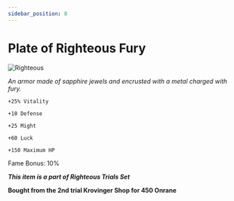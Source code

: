 ```yaml
---
sidebar_position: 8
---
```


# Plate of Righteous Fury

![Righteous](https://vwiki.valorserver.com/api/item/picture/plate%20of%20righteous%20fury)

<i>An armor made of sapphire jewels and encrusted with a metal charged with fury.</i>

    +25% Vitality
    
    +10 Defense
    
    +25 Might
    
    +60 Luck
    
    +150 Maximum HP
    
Fame Bonus: 10%

***This item is a part of Righteous Trials Set***

**Bought from the 2nd trial Krovinger Shop for 450 Onrane**
